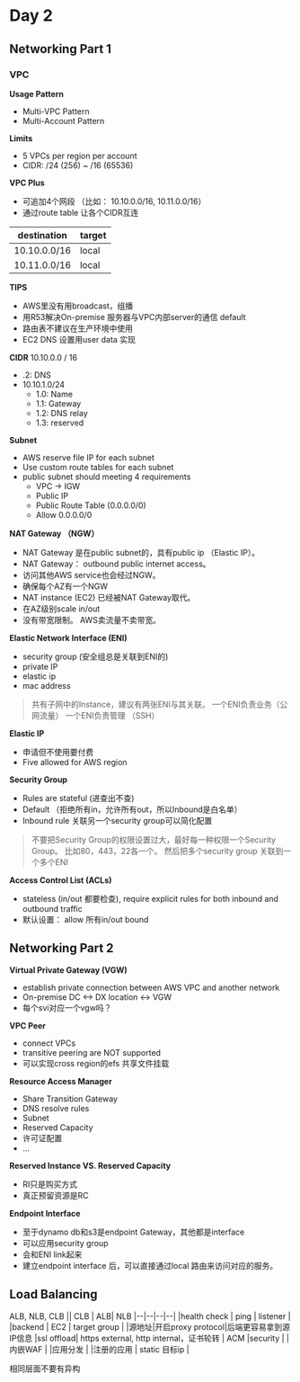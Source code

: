# Day 2
## Networking Part 1
### VPC
**Usage Pattern**
- Multi-VPC Pattern
- Multi-Account Pattern

**Limits**
- 5 VPCs per region per account
- CIDR: /24 (256) ~ /16 (65536)

**VPC Plus**
- 可追加4个网段 （比如： 10.10.0.0/16, 10.11.0.0/16）
- 通过route table  让各个CIDR互连

| destination | target |
|--|--|
| 10.10.0.0/16 | local |
| 10.11.0.0/16 | local |


**TIPS**
 - AWS里没有用broadcast，组播 
 - 用R53解决On-premise 服务器与VPC内部server的通信 default
 - 路由表不建议在生产环境中使用
 - EC2 DNS 设置用user data 实现

**CIDR**
10.10.0.0 / 16
- .2: DNS
- 10.10.1.0/24
	- 1.0: Name
	- 1.1: Gateway
	- 1.2: DNS relay
	- 1.3: reserved

**Subnet**
- AWS reserve file IP for each subnet
- Use custom route tables for each subnet
- public subnet should meeting 4 requirements
	- VPC -> IGW
	- Public IP
	- Public Route Table (0.0.0.0/0)
	- Allow 0.0.0.0/0

**NAT Gateway （NGW）**
- NAT Gateway 是在public subnet的，具有public ip （Elastic IP）。
- NAT Gateway： outbound public internet access。
- 访问其他AWS service也会经过NGW。
- 确保每个AZ有一个NGW
- NAT instance (EC2) 已经被NAT Gateway取代。 
- 在AZ级别scale in/out
- 没有带宽限制。 AWS卖流量不卖带宽。

**Elastic Network Interface (ENI)**
- security group (安全组总是关联到ENI的)
- private IP
- elastic ip 
- mac address

> 共有子网中的Instance，建议有两张ENI与其关联。 
> 一个ENI负责业务（公网流量）
> 一个ENI负责管理 （SSH）

**Elastic IP**
- 申请但不使用要付费
- Five allowed for AWS region

**Security Group**
- Rules are stateful (进查出不查)
- Default （拒绝所有in，允许所有out，所以Inbound是白名单）
- Inbound rule 关联另一个security group可以简化配置
> 不要把Security Group的权限设置过大，最好每一种权限一个Security Group。
> 比如80，443，22各一个。
> 然后把多个security group 关联到一个多个ENI

**Access Control List (ACLs)**
- stateless (in/out 都要检查), require explicit rules for both inbound and outbound traffic
- 默认设置： allow 所有in/out bound

## Networking Part 2
**Virtual Private Gateway (VGW)**
- establish private connection between AWS VPC and another network
- On-premise DC <-> DX location <-> VGW
- 每个svi对应一个vgw吗？

**VPC Peer**
- connect VPCs
- transitive peering are NOT supported
- 可以实现cross region的efs 共享文件挂载

**Resource Access Manager**
- Share Transition Gateway
- DNS resolve rules
- Subnet
- Reserved Capacity
- 许可证配置
- ...

**Reserved Instance VS. Reserved Capacity**
- RI只是购买方式
- 真正预留资源是RC

**Endpoint Interface**
- 至于dynamo db和s3是endpoint Gateway，其他都是interface
- 可以应用security group
- 会和ENI link起来
- 建立endpoint interface 后，可以直接通过local 路由来访问对应的服务。

## Load Balancing
ALB, NLB, CLB
|| CLB | ALB| NLB
|--|--|--|--|
|health check  | ping | listener |
|backend | EC2 | target group |
|源地址|开启proxy protocol|后端更容易拿到源IP信息
|ssl offload| https external, http internal，证书轮转 | ACM
|security | |内嵌WAF |
|应用分发 | |注册的应用 | static 目标ip |

相同层面不要有异构
<!--stackedit_data:
eyJoaXN0b3J5IjpbMjEzOTI2MDc1OSwtMTI1MDU5OTM2MiwtMT
U0NTU2ODExNSwxNTQ5NDM1NzMxLC0xMzI1ODM1NzA5LC0xNzc0
OTMyMzI4LDEyNjg1OTc3NTgsLTExMDg1MTA5OSw4ODAyMTI1Mj
EsNDA1MDYwNDEyLC0yOTI0MTY5MTYsLTc4ODUyOTE5LDE2MDEz
NTkyMDgsNTM5NTkyMTc3LDEyMzc5MTk2MTEsMTUwMzc4NDc3Ni
wtMjczOTY1ODEzLC0xMDYwMjMyMzcxLDE2NjgxNjEwNTMsODEx
MDM4NTk4XX0=
-->